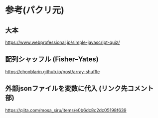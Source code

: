 # 参考(パクリ元)
## 大本
https://www.webprofessional.jp/simple-javascript-quiz/

## 配列シャッフル (Fisher–Yates)
https://chooblarin.github.io/post/array-shuffle

## 外部jsonファイルを変数に代入 (リンク先コメント部)
https://qiita.com/mosa_siru/items/e0b6dc8c2dc05198f639
